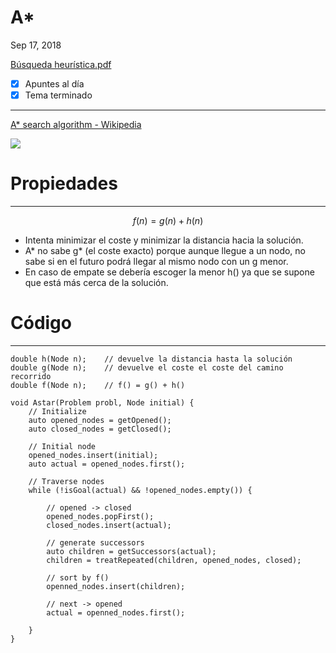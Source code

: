 # A*

Sep 17, 2018

[Búsqueda heurística.pdf](Busquedaheuristica-0e2124fb-1fab-46f6-b716-6f7dc15d70f2.pdf)

- [x]  Apuntes al día
- [x]  Tema terminado

---

[A* search algorithm - Wikipedia](https://en.wikipedia.org/wiki/A*_search_algorithm)

![](https://upload.wikimedia.org/wikipedia/commons/8/85/Weighted_A_star_with_eps_5.gif)

# Propiedades

---

$$f(n) = g(n) + h(n)$$

- Intenta minimizar el coste y minimizar la distancia hacia la solución.
- A* no sabe g* (el coste exacto) porque aunque llegue a un nodo, no sabe si en el futuro podrá llegar al mismo nodo con un g menor.
- En caso de empate se debería escoger la menor h() ya que se supone que está más cerca de la solución.

# Código

---

    double h(Node n);    // devuelve la distancia hasta la solución
    double g(Node n);    // devuelve el coste el coste del camino recorrido
    double f(Node n);    // f() = g() + h()
    
    void Astar(Problem probl, Node initial) {
    	// Initialize
    	auto opened_nodes = getOpened();
    	auto closed_nodes = getClosed();
    	
    	// Initial node
    	opened_nodes.insert(initial);
    	auto actual = opened_nodes.first();
    	
    	// Traverse nodes
    	while (!isGoal(actual) && !opened_nodes.empty()) {
    
    		// opened -> closed
    		opened_nodes.popFirst();
    		closed_nodes.insert(actual);
    
    		// generate successors
    		auto children = getSuccessors(actual);
    		children = treatRepeated(children, opened_nodes, closed);
    
    		// sort by f()
    		openned_nodes.insert(children);
    
    		// next -> opened
    		actual = openned_nodes.first();
    
    	}
    }